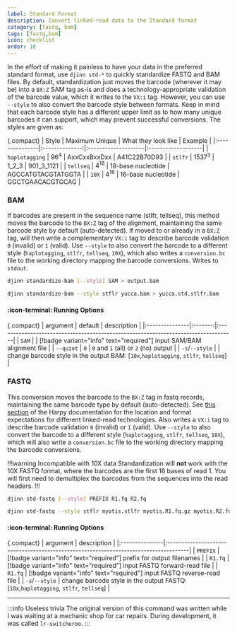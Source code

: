 ```yaml
---
label: Standard Format
description: Convert linked-read data to the Standard format
category: [fastq, bam]
tags: [fastq,bam]
icon: checklist
order: 10
---
```


In the effort of making it painless to have your data in the preferred standard format, use `djinn std-*`
to quickly standardize FASTQ and BAM files. By default, standardization just moves the barcode (wherever it may be)
into a `BX:Z` SAM tag as-is and does a technology-appropriate validation of the barcode value, which it writes to the
`VX:i` tag. However, you can use `--style` to also convert the barcode style between formats. Keep in mind that each
barcode style has a different upper limit as to how many unique barcodes it can support, which may prevent successful conversions.
The styles are given as:

{.compact}
| Style          | Maximum Unique | What they look like | Example            |
|:---------------|:--------------:|:--------------------|:-------------------|
| `haplotagging` |     $96^4$     | AxxCxxBxxDxx        | A41C22B70D93       |
| `stlfr`        |    $1537^3$    | 1_2_3               | 901_3_1121         |
| `tellseq`      |    $4^{18}$    | 18-base nucleotide  | AGCCATGTACGTATGGTA |
| `10X`          |    $4^{16}$    | 16-base nucleotide  | GGCTGAACACGTGCAG   |

### BAM
If barcodes are present in the sequence name (stlfr, tellseq), this method moves the barcode to the `BX:Z`
tag of the alignment, maintaining the same barcode style by default (auto-detected). If moved to or already in a `BX:Z` tag,
will then write a complementary `VX:i` tag to describe barcode validation `0` (invalid) or `1` (valid).
Use `--style` to also convert the barcode to a different style (`haplotagging`, `stlfr`, `tellseq`, `10X`),
which also writes a `conversion.bc` file to the working directory mapping the barcode conversions. Writes to `stdout`.

```bash usage
djinn standardize-bam [--style] SAM > output.bam
```

```bash example | standardize a bam and change the barcodes to stLFR style
djinn standardize-bam --style stflr yucca.bam > yucca.std.stlfr.bam
```

#### :icon-terminal: Running Options
{.compact}
| argument       | default | description                                                                        |
|:---------------|:-------:|:-----------------------------------------------------------------------------------|
| `SAM`          |         | [!badge variant="info" text="required"] input SAM/BAM alignment file               |
| `--quiet`      |   `0`   | `0` and `1` (all) or `2` (no) output                                               |
| `-s`/`--style` |         | change barcode style in the output BAM: [`10x`,`haplotagging`, `stlfr`, `tellseq`] |

### FASTQ
This conversion moves the barcode to the `BX:Z` tag in fastq records, maintaining the same barcode type by default (auto-detected).
See [this section](https://pdimens.github.io/harpy/getting_started/linked_read_data/#linked-read-data-types) of the Harpy documentation for the location and format expectations for different linked-read technologies.
Also writes a `VX:i` tag to describe barcode validation `0` (invalid) or `1` (valid).
Use `--style` to also convert the barcode to a different style (`haplotagging`, `stlfr`, `tellseq`, `10X`),
which will also write a `conversion.bc` file to the working directory mapping the barcode conversions.

!!!warning Incompatible with 10X data
Standardization will **not** work with the 10X FASTQ format, where the barcodes are the first 16 bases of read 1.
You will first need to demultiplex the barcodes from the sequences into the read headers.
!!!

```bash usage
djinn std-fastq [--style] PREFIX R1.fq R2.fq
```

```bash example | standardize a fastq pair and change the barcodes to stLFR style
djinn std-fastq --style stflr myotis.stlfr myotis.R1.fq.gz myotis.R2.fq.gz
```

#### :icon-terminal: Running Options
{.compact}
| argument       | description                                                                          |
|:---------------|:-------------------------------------------------------------------------------------|
| `PREFIX`       | [!badge variant="info" text="required"] prefix for output filenames                  |
| `R1.fq`        | [!badge variant="info" text="required"] input FASTQ forward-read file                |
| `R1.fq`        | [!badge variant="info" text="required"] input FASTQ reverse-read file                |
| `-s`/`--style` | change barcode style in the output FASTQ: [`10x`,`haplotagging`, `stlfr`, `tellseq`] |


----

:::info Useless trivia
The original version of this command was written while I was waiting at a mechanic shop for car repairs. During development, it was called `lr-switcheroo`.
:::